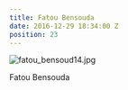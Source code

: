 ```yaml
---
title: Fatou Bensouda
date: 2016-12-29 18:34:00 Z
position: 23
---
```


![fatou_bensoud14.jpg](/uploads/fatou_bensoud14.jpg)

Fatou Bensouda